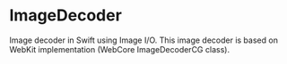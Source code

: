 # ImageDecoder

Image decoder in Swift using Image I/O. This image decoder is based on WebKit implementation (WebCore ImageDecoderCG class).
